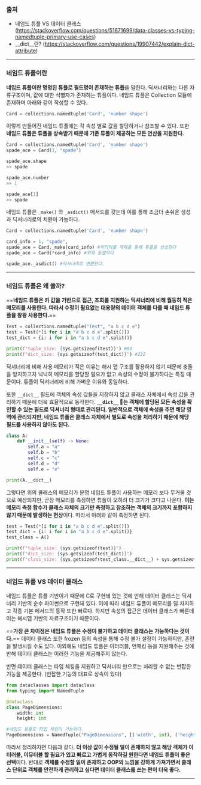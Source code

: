 ### 출처

* 네임드 튜플 VS 데이터 클래스 (https://stackoverflow.com/questions/51671699/data-classes-vs-typing-namedtuple-primary-use-cases)
* __dict__란? (https://stackoverflow.com/questions/19907442/explain-dict-attribute)
___
### 네임드 튜플이란

**네임드 튜플이란 명명된 튜플로 필드명이 존재하는 튜플**을 말한다. 딕셔너리와는 다른 자류구조이며, 값에 대한 식별자가 존재하는 튜플이다. 네임드 튜플은 Collection 모듈에 존재하며 아래와 같이 작성할 수 있다.

```python
Card = collections.namedtuple('Card', 'number shape')
```

이렇게 만들어진 네임드 튜플에는 각 속성 별로 값을 할당하거나 참조할 수 있다. 또한 **네임드 튜플은 튜플을 상속받기 때문에 기존 튜플이 제공하는 모든 연산을 지원한다.**
```python
Card = collections.namedtuple('Card', 'number shape')
spade_ace = Card(1, "spade")

spade_ace.shape
>> spade

spade_ace.number
>> 1

spade_ace[1]
>> spade
```

네임드 튜플은 `_make()` 와 `_asdict()` 메서드를 갖는데 이를 통해 조금더 손쉬운 생성과 딕셔너리로의 치환이 가능하다.
```python
Card = collections.namedtuple('Card', 'number shape')

card_info = 1, "spade",
spade_ace = Card._make(card_info) #이터러블 객체를 통해 튜플을 생성한다
spade_ace = Card(*card_info) #위와 동일하다

spade_ace._asdict() #딕셔너리로 변환한다.
```

___
### 네임드 튜플은 왜 쓸까?

 ==**네임드 튜플은 키 값을 기반으로 접근, 조회를 지원하는 딕셔너리에 비해 월등히 적은 메모리를 사용한다. 따라서 수정이 필요없는 대용량의 데이터 객체를 다룰 때 네임드 튜플을 왕왕 사용한다.**==
 
```python
Test = collections.namedtuple("Test", "a b c d e")
test = Test(*[i for i in "a b c d e".split()])
test_dict = {i: i for i in "a b c d e".split()}

print(f"tuple_size: {sys.getsizeof(test)}") #80
print(f"dict_size: {sys.getsizeof(test_dict)}") #232
```

딕셔너리에 비해 사용 메모리가 적은 이유는 해시 맵 구조를 활용하지 않기 때문에 충돌을 방지하고자 넉넉히 메모리를 할당할 필요가 없고 속성의 수정이 불가하다는 특징 때문이다. 튜플이 딕셔너리에 비해 가벼운 이유와 동일하다. 

 또한 `__dict__` 필드에 객체의 속성 값들을 저장하지 않고 클래스 자체에서 속성 값을 관리하기 때문에 더욱 효율적으로 동작한다.  **`__dict__` 는 객체에 할당된 모든 속성을 확인할 수 있는 필드로 딕셔너리 형태로 관리된다. 일반적으로 객체에 속성을 주면 해당 영역에 관리되지만, 네임드 튜플은 클래스 자체에서 별도로 속성을 처리하기 때문에 해당 필드를 사용하지 않아도 된다.**
 
```python
class A:
    def __init__(self) -> None:
        self.a = "a"
        self.b = "b"
        self.c = "c"
        self.d = "d"
        self.e = "e"

print(A.__dict__)
```

그렇다면 위의 클래스의 메모리가 분명 네임드 튜플이 사용하는 메모리 보다 무거울 것으로 예상되지만, 곧장 메모리를 측정하면 튜플이 오히려 더 크기가 크다고 나온다. **이는 메모리 측정 함수가 클래스 자체의 크기만 측정하고 참조하는 객체의 크기까지 포함하지 않기 때문에 발생하는 현상**이다. 따라서 아래와 같이 측정하면 된다.

```python
test = Test(*[i for i in "a b c d e".split()])
test_dict = {i: i for i in "a b c d e".split()}
test_class = A()

print(f"tuple_size: {sys.getsizeof(test)}")
print(f"dict_size: {sys.getsizeof(test_dict)}")
print(f"class_size: {sys.getsizeof(test_class.__dict__) + sys.getsizeof(test_class)}")
```

___
### 네임드 튜플 VS 데이터 클래스

네임드 튜플은 튜플 기반이기 때문에 C로 구현돼 있는 것에 반해 데이터 클래스는 딕셔너리 기반의 순수 파이썬으로 구현돼 있다. 이에 따라 네임드 튜플이 메모리를 덜 차지하고 각종 기본 메서드의 동작 또한 빠르다. 하지만 속성의 접근은 데이터 클래스가 빠른데 이는 해시맵 기반의 자료구조이기 때문이다.

==**가장 큰 차이점은 네임드 튜플은 수정이 불가하고 데이터 클래스는 가능하다는 것이다.**== 데이터 클래스 또한 frozen 등의 속성을 통해 수정 불가 설정이 가능하지만, 혼란을 발생시킬 수도 있다. 이외에도 네임드 튜플은 이터러블, 언패킹 등을 지원해주는 것에 반해 데이터 클래스는 이러한 기능을 제공해주지 않는다.

반면 데이터 클래스는 타입 체킹을 지원하고 딕셔너리 만으로는 처리할 수 없는 번잡한 기능을 제공한다. (번잡한 기능의 대표로 상속이 있다)

```python
from dataclasses import dataclass
from typing import NamedTuple

@dataclass
class PageDimensions:
    width: int
    height: int

#네임드 튜플도 타입 체킹이 가능하다.
PageDimensions = NamedTuple("PageDimensions", [('width', int), ('height', int)])

```

따라서 정리하자면 다음과 같다. **더 이상 값이 수정될 일이 존재하지 않고 해당 객체가 이터러블, 이뮤터블 할 필요가 있고 빠르고 가볍게 동작하길 원한다면 네임드 튜플이 좋은 선택**이다.
반대로 **객체를 수정할 일이 존재하고 OOP의 느낌을 강하게 가져가면서 클래스 단위로 객체를 안전하게 관리하고 싶다면 데이터 클래스를 쓰는 편이 더욱 좋다.**

___




